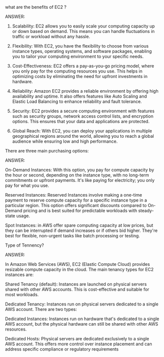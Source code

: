 what are the benefits of EC2 ?

ANSWER:

 1. Scalability: EC2 allows you to easily scale your computing capacity up or down based on demand. This means you can handle fluctuations in traffic or workload without any hassle.

 2. Flexibility: With EC2, you have the flexibility to choose from various instance types, operating systems, and software packages, enabling you to tailor your computing environment to your specific needs.

 3. Cost-Effectiveness: EC2 offers a pay-as-you-go pricing model, where you only pay for the computing resources you use. This helps in optimizing costs by eliminating the need for upfront investments in hardware.

 4. Reliability: Amazon EC2 provides a reliable environment by offering high availability and uptime. It also offers features like Auto Scaling and Elastic Load Balancing to enhance reliability and fault tolerance.

 5. Security: EC2 provides a secure computing environment with features such as security groups, network access control lists, and encryption options. This ensures that your data and applications are protected.

 6. Global Reach: With EC2, you can deploy your applications in multiple geographical regions around the world, allowing you to reach a global audience while ensuring low  and high performance.
  

There are three main purchasing options:

ANSWER:

On-Demand Instances: With this option, you pay for compute capacity by the hour or second, depending on the instance type, with no long-term commitments or upfront payments. It's like paying for electricity; you only pay for what you use.
   
Reserved Instances: Reserved Instances involve making a one-time payment to reserve compute capacity for a specific instance type in a particular region. This option offers significant discounts compared to On-Demand pricing and is best suited for predictable workloads with steady-state usage.
   
Spot Instances:   in AWS offer spare computing capacity at low prices, but they can be interrupted if demand increases or if others bid higher. They're best for flexible, non-urgent tasks like batch processing or testing.


Type of Tennency?

ANSWER: 

In Amazon Web Services (AWS), EC2 (Elastic Compute Cloud) provides resizable compute capacity in the cloud. The main tenancy types for EC2 instances are:

Shared Tenancy (default): Instances are launched on physical servers shared with other AWS accounts. This is cost-effective and suitable for most workloads.

Dedicated Tenancy: Instances run on physical servers dedicated to a single AWS account. There are two types:

Dedicated Instances: Instances run on hardware that's dedicated to a single AWS account, but the physical hardware can still be shared with other AWS resources.

Dedicated Hosts: Physical servers are dedicated exclusively to a single AWS account. This offers more control over instance placement and can address specific compliance or regulatory requirements

